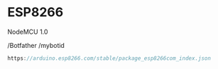 # ESP8266


NodeMCU 1.0

/Botfather
/mybotid


```c++
https://arduino.esp8266.com/stable/package_esp8266com_index.json
```
